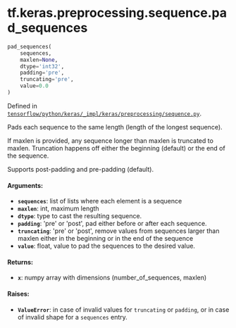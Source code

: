 <div itemscope itemtype="http://developers.google.com/ReferenceObject">
<meta itemprop="name" content="tf.keras.preprocessing.sequence.pad_sequences" />
</div>

# tf.keras.preprocessing.sequence.pad_sequences

``` python
pad_sequences(
    sequences,
    maxlen=None,
    dtype='int32',
    padding='pre',
    truncating='pre',
    value=0.0
)
```



Defined in [`tensorflow/python/keras/_impl/keras/preprocessing/sequence.py`](https://www.tensorflow.org/code/tensorflow/python/keras/_impl/keras/preprocessing/sequence.py).

Pads each sequence to the same length (length of the longest sequence).

If maxlen is provided, any sequence longer
than maxlen is truncated to maxlen.
Truncation happens off either the beginning (default) or
the end of the sequence.

Supports post-padding and pre-padding (default).

#### Arguments:

* <b>`sequences`</b>: list of lists where each element is a sequence
* <b>`maxlen`</b>: int, maximum length
* <b>`dtype`</b>: type to cast the resulting sequence.
* <b>`padding`</b>: 'pre' or 'post', pad either before or after each sequence.
* <b>`truncating`</b>: 'pre' or 'post', remove values from sequences larger than
        maxlen either in the beginning or in the end of the sequence
* <b>`value`</b>: float, value to pad the sequences to the desired value.


#### Returns:

* <b>`x`</b>: numpy array with dimensions (number_of_sequences, maxlen)


#### Raises:

* <b>`ValueError`</b>: in case of invalid values for `truncating` or `padding`,
        or in case of invalid shape for a `sequences` entry.
